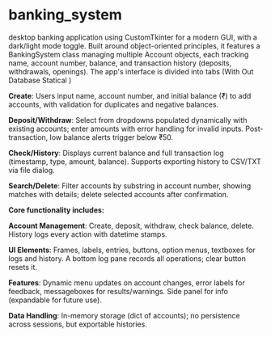 # banking_system
desktop banking application using CustomTkinter for a modern GUI, with a dark/light mode toggle. Built around object-oriented principles, it features a BankingSystem class managing multiple Account objects, each tracking name, account number, balance, and transaction history (deposits, withdrawals, openings).
The app's interface is divided into tabs (With Out Database Statical )

**Create**: Users input name, account number, and initial balance (₹) to add accounts, with validation for duplicates and negative balances.

**Deposit/Withdraw**: Select from dropdowns populated dynamically with existing accounts; enter amounts with error handling for invalid inputs.
Post-transaction, low balance alerts trigger below ₹50.

**Check/History**: Displays current balance and full transaction log (timestamp, type, amount, balance). 
Supports exporting history to CSV/TXT via file dialog.

**Search/Delete**: Filter accounts by substring in account number, showing matches with details; delete selected accounts after confirmation.

**Core functionality includes:**

**Account Management**: Create, deposit, withdraw, check balance, delete. History logs every action with datetime stamps.

**UI Elements**: Frames, labels, entries, buttons, option menus, textboxes for logs and history. 
A bottom log pane records all operations; clear button resets it.

**Features**: Dynamic menu updates on account changes, error labels for feedback, messageboxes for results/warnings. Side panel for info (expandable for future use).

**Data Handling**: In-memory storage (dict of accounts); no persistence across sessions, but exportable histories.

